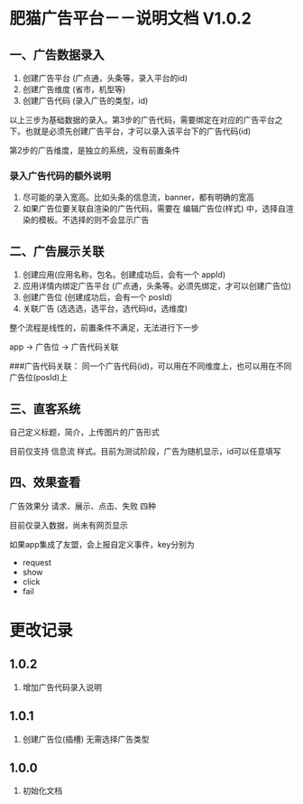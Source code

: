 # 肥猫广告平台－－说明文档 V1.0.2
## 一、广告数据录入
1. 创建广告平台 (广点通，头条等，录入平台的id)
2. 创建广告维度 (省市，机型等)
3. 创建广告代码 (录入广告的类型，id)

以上三步为基础数据的录入。第3步的广告代码，需要绑定在对应的广告平台之下。也就是必须先创建广告平台，才可以录入该平台下的广告代码(id)
 
第2步的广告维度，是独立的系统，没有前置条件

### 录入广告代码的额外说明
1. 尽可能的录入宽高。比如头条的信息流，banner，都有明确的宽高
2. 如果广告位要关联自渲染的广告代码，需要在 编辑广告位(样式) 中，选择自渲染的模板。不选择的则不会显示广告

## 二、广告展示关联
1. 创建应用(应用名称，包名。创建成功后，会有一个 appId)
2. 应用详情内绑定广告平台 (广点通，头条等。必须先绑定，才可以创建广告位)
3. 创建广告位 (创建成功后，会有一个 posId)
4. 关联广告  (选选选，选平台，选代码id，选维度)

整个流程是线性的，前置条件不满足，无法进行下一步

app -> 广告位 -> 广告代码关联

###广告代码关联：
同一个广告代码(id)，可以用在不同维度上，也可以用在不同广告位(posId)上

## 三、直客系统
自己定义标题，简介，上传图片的广告形式

目前仅支持 信息流 样式。目前为测试阶段，广告为随机显示，id可以任意填写


## 四、效果查看
广告效果分 请求、展示、点击、失败 四种

目前仅录入数据，尚未有网页显示

如果app集成了友盟，会上报自定义事件，key分别为

- request
- show
- click
- fail

# 更改记录

## 1.0.2 
1. 增加广告代码录入说明

## 1.0.1
1. 创建广告位(插槽) 无需选择广告类型


## 1.0.0
1. 初始化文档
